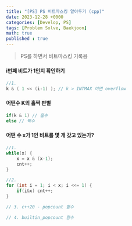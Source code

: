 ```yaml
---
title: "[PS] PS 비트마스킹 알아두기 (cpp)"
date: 2023-12-28 +0000
categories: [Develop, PS]
tags: [Problem Solve, Baekjoon]
math: true
published : true
---
```


> PS를 하면서 비트마스킹 기록용

#### i번째 비트가 1인지 확인하기

```cpp
//1. 
k & ( 1 << (i-1) ); // k > INTMAX 이면 overflow

```

#### 어떤수 K의 홀짝 판별

```cpp
if(k & 1) // 홀수
else // 짝수
```

#### 어떤 수 x가 1인 비트를 몇 개 갖고 있는가?

```cpp
//1.
while(x) {
	x = x & (x-1);
	cnt++;
}

//2.
for (int i = 1; i < x; i <<= 1) {
	if(i&x) cnt++; 
}

// 3. c++20 - popcount 함수

// 4. builtin_popcount 함수
```

